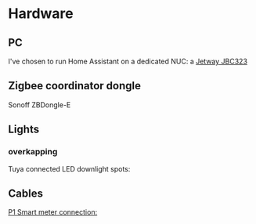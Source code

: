 # Hardware

## PC
I've chosen to run Home Assistant on a dedicated NUC: a [Jetway JBC323](https://www.jetwaycomputer.com/JBC323U591.html)

## Zigbee coordinator dongle
Sonoff ZBDongle-E

## Lights
### overkapping
Tuya connected LED downlight spots:


## Cables

[P1 Smart meter connection:](https://aliexpress.com/item/33025118684.html)
